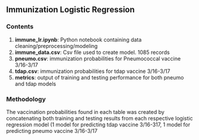 ## Immunization Logistic Regression

### Contents
1. **immune_lr.ipynb**:  Python notebook containing data cleaning/preprocessing/modeling
2. **immune_data.csv**: Csv file used to create model. 1085 records
3. **pneumo.csv**: immunization probabilities for Pneumococcal vaccine 3/16-3/17
4. **tdap.csv**: immunization probabilities for tdap vaccine 3/16-3/17
5. **metrics**: output of training and testing performance for both pneumo and tdap models

### Methodology
The vaccination probabilities found in each table was created by concatenating both training and testing results from each respective logistic regression model (1 model for predicting tdap vaccine 3/16-317, 1 model for predicting pneumo vaccine 3/16-3/17
